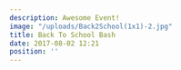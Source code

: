 ```yaml
---
description: Awesome Event!
image: "/uploads/Back2School(1x1)-2.jpg"
title: Back To School Bash
date: 2017-08-02 12:21
position: ''
---
```

